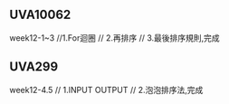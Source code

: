 ## UVA10062
week12-1~3
//1.For迴圈
// 2.再排序
// 3.最後排序規則,完成
## UVA299
week12-4.5
// 1.INPUT OUTPUT
// 2.泡泡排序法,完成
